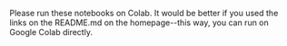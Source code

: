 Please run these notebooks on Colab. It would be better if you used the links on the README.md on the homepage--this way, you can run on Google Colab directly. 
